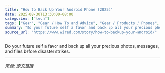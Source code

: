 ```yaml
---
title: "How to Back Up Your Android Phone (2025)"
date: 2025-08-30T13:30:00+08:00
categories: ["tech"]
tags: ["Gear", "Gear / How To and Advice", "Gear / Products / Phones", "how-to", "phones", "Android", "Android phones", "tips", "Google", "Shopping", "smartphones", "Samsung", "Save Yourself"]
summary: "Do your future self a favor and back up all your precious photos, messages, and files before disaster strikes."
source_url: "https://www.wired.com/story/how-to-backup-your-android/"
---
```


Do your future self a favor and back up all your precious photos, messages, and files before disaster strikes.

---

*来源: [原文链接](https://www.wired.com/story/how-to-backup-your-android/)*
